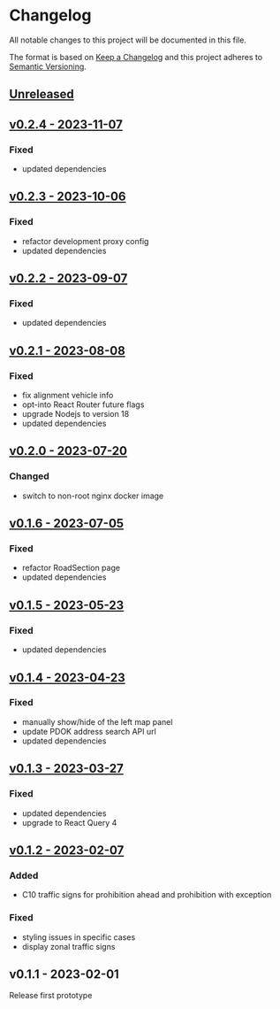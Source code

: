 # Changelog

All notable changes to this project will be documented in this file.

The format is based on [Keep a Changelog](https://keepachangelog.com/en/1.0.0/) and this project adheres to [Semantic Versioning](https://semver.org/spec/v2.0.0.html).

## [Unreleased](https://github.com/GemeenteUtrecht/bereikbaarheid-frontend/compare/v0.2.4...HEAD)


## [v0.2.4 - 2023-11-07](https://github.com/GemeenteUtrecht/bereikbaarheid-frontend/compare/v0.2.3...v0.2.4)

### Fixed
- updated dependencies


## [v0.2.3 - 2023-10-06](https://github.com/GemeenteUtrecht/bereikbaarheid-frontend/compare/v0.2.2...v0.2.3)

### Fixed
- refactor development proxy config
- updated dependencies


## [v0.2.2 - 2023-09-07](https://github.com/GemeenteUtrecht/bereikbaarheid-frontend/compare/v0.2.1...v0.2.2)

### Fixed
- updated dependencies


## [v0.2.1 - 2023-08-08](https://github.com/GemeenteUtrecht/bereikbaarheid-frontend/compare/v0.2.0...v0.2.1)

### Fixed
- fix alignment vehicle info
- opt-into React Router future flags
- upgrade Nodejs to version 18
- updated dependencies


## [v0.2.0 - 2023-07-20](https://github.com/GemeenteUtrecht/bereikbaarheid-frontend/compare/v0.1.6...v0.2.0)

### Changed
- switch to non-root nginx docker image


## [v0.1.6 - 2023-07-05](https://github.com/GemeenteUtrecht/bereikbaarheid-frontend/compare/v0.1.5...v0.1.6)

### Fixed
- refactor RoadSection page
- updated dependencies


## [v0.1.5 - 2023-05-23](https://github.com/GemeenteUtrecht/bereikbaarheid-frontend/compare/v0.1.4...v0.1.5)

### Fixed
- updated dependencies


## [v0.1.4 - 2023-04-23](https://github.com/GemeenteUtrecht/bereikbaarheid-frontend/compare/v0.1.3...v0.1.4)

### Fixed
- manually show/hide of the left map panel
- update PDOK address search API url 
- updated dependencies


## [v0.1.3 - 2023-03-27](https://github.com/GemeenteUtrecht/bereikbaarheid-frontend/compare/v0.1.2...v0.1.3)

### Fixed
- updated dependencies
- upgrade to React Query 4


## [v0.1.2 - 2023-02-07](https://github.com/GemeenteUtrecht/bereikbaarheid-frontend/compare/v0.1.1...v0.1.2)

### Added
- C10 traffic signs for prohibition ahead and prohibition with exception

### Fixed
- styling issues in specific cases
- display zonal traffic signs


## v0.1.1 - 2023-02-01

Release first prototype
